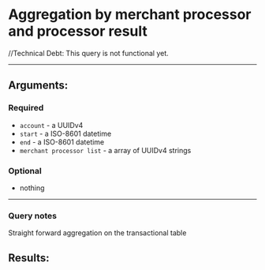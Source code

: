 # Aggregation by merchant processor and processor result

//Technical Debt:  This query is not functional yet.
____

## Arguments:

### Required
* `account` - a UUIDv4
* `start` - a ISO-8601 datetime
* `end` - a ISO-8601 datetime
* `merchant processor list` -  a array of UUIDv4 strings

### Optional
* nothing

---
### Query notes

Straight forward aggregation on the transactional table


## Results:
